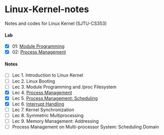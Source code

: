 # Linux-Kernel-notes
Notes and codes for Linux Kernel (SJTU-CS353)

#### Lab

- [x] 01:  [Module Programming](https://github.com/zhliuworks/Linux-Kernel-notes/tree/master/lab/01_module_programming)
- [x] 02:  [Process Management](https://github.com/zhliuworks/Linux-Kernel-notes/tree/master/lab/02_process_management)

#### Notes

- [ ] Lec 1. Introduction to Linux Kernel
- [ ] Lec 2. Linux Booting
- [ ] Lec 3. Module Programming and /proc Filesystem
- [x] Lec 4. [Process Management](https://github.com/zhliuworks/Linux-Kernel-notes/blob/master/notes/LK_note_04.md)
- [x] Lec 5. [Process Management: Scheduling](https://github.com/zhliuworks/Linux-Kernel-notes/blob/master/notes/LK_note_05.md)
- [x] Lec 6. [Interrupt Handling](https://github.com/zhliuworks/Linux-Kernel-notes/blob/master/notes/LK_note_06.md)
- [ ] Lec 7. Kernel Synchronization
- [ ] Lec 8. Symmetric Multiprocessing
- [ ] Lec 9. Memory Management: Addressing
- [ ] Process Management on Multi-processor System: Scheduling Domain